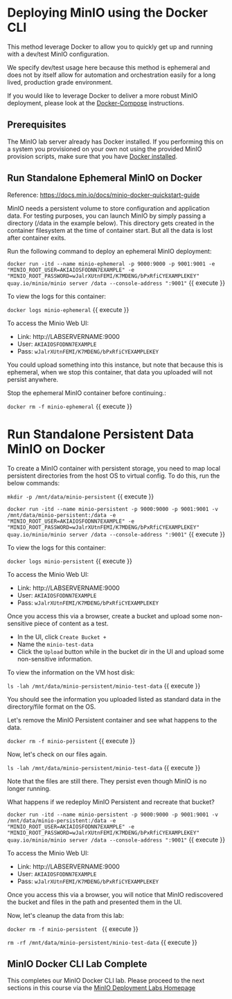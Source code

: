 # Deploying MinIO using the Docker CLI

This method leverage Docker to allow you to quickly get up and running with a dev/test MinIO configuration.

We specify dev/test usage here because this method is ephemeral and does not by itself allow for automation and orchestration easily for a long lived, production grade environment.

If you would like to leverage Docker to deliver a more robust MinIO deployment, please look at the [Docker-Compose](../docker-compose/README.md) instructions.

## Prerequisites

The MinIO lab server already has Docker installed. If you performing this on a system you provisioned on your own not using the provided MinIO provision scripts, make sure that you have [Docker installed](https://docs.docker.com/engine/install/).

## Run Standalone Ephemeral MinIO on Docker

Reference: https://docs.min.io/docs/minio-docker-quickstart-guide

MinIO needs a persistent volume to store configuration and application data. For testing purposes, you can launch MinIO by simply passing a directory (/data in the example below). This directory gets created in the container filesystem at the time of container start. But all the data is lost after container exits.

Run the following command to deploy an ephemeral MinIO deployment:

`docker run -itd --name minio-ephemeral -p 9000:9000 -p 9001:9001 -e "MINIO_ROOT_USER=AKIAIOSFODNN7EXAMPLE" -e "MINIO_ROOT_PASSWORD=wJalrXUtnFEMI/K7MDENG/bPxRfiCYEXAMPLEKEY" quay.io/minio/minio server /data --console-address ":9001"` {{ execute }}

To view the logs for this container:

`docker logs minio-ephemeral` {{ execute }}

To access the Minio Web UI:

- Link: http://LABSERVERNAME:9000
- User: `AKIAIOSFODNN7EXAMPLE`
- Pass: `wJalrXUtnFEMI/K7MDENG/bPxRfiCYEXAMPLEKEY`

You could upload something into this instance, but note that because this is ephemeral, when we stop this container, that data you uploaded will not persist anywhere.

Stop the ephemeral MinIO container before continuing.:

`docker rm -f minio-ephemeral` {{ execute }}

# Run Standalone Persistent Data MinIO on Docker

To create a MinIO container with persistent storage, you need to map local persistent directories from the host OS to virtual config. To do this, run the below commands:

`mkdir -p /mnt/data/minio-persistent` {{ execute }}

`docker run -itd --name minio-persistent -p 9000:9000 -p 9001:9001 -v /mnt/data/minio-persistent:/data -e "MINIO_ROOT_USER=AKIAIOSFODNN7EXAMPLE" -e "MINIO_ROOT_PASSWORD=wJalrXUtnFEMI/K7MDENG/bPxRfiCYEXAMPLEKEY" quay.io/minio/minio server /data --console-address ":9001"` {{ execute }}

To view the logs for this container:

`docker logs minio-persistent` {{ execute }}

To access the Minio Web UI:

- Link: http://LABSERVERNAME:9000
- User: `AKIAIOSFODNN7EXAMPLE`
- Pass: `wJalrXUtnFEMI/K7MDENG/bPxRfiCYEXAMPLEKEY`

Once you access this via a browser, create a bucket and upload some non-sensitive piece of content as a test.

- In the UI, click `Create Bucket +` 
- Name the `minio-test-data`
- Click the `Upload` button while in the bucket dir in the UI and upload some non-sensitive information.

To view the information on the VM host disk:

`ls -lah /mnt/data/minio-persistent/minio-test-data` {{ execute }}

You should see the information you uploaded listed as standard data in the directory/file format on the OS.

Let's remove the MinIO Persistent container and see what happens to the data.

`docker rm -f minio-persistent` {{ execute }}

Now, let's check on our files again.

`ls -lah /mnt/data/minio-persistent/minio-test-data` {{ execute }}

Note that the files are still there. They persist even though MinIO is no longer running.

What happens if we redeploy MinIO Persistent and recreate that bucket?

`docker run -itd --name minio-persistent -p 9000:9000 -p 9001:9001 -v /mnt/data/minio-persistent:/data -e "MINIO_ROOT_USER=AKIAIOSFODNN7EXAMPLE" -e "MINIO_ROOT_PASSWORD=wJalrXUtnFEMI/K7MDENG/bPxRfiCYEXAMPLEKEY" quay.io/minio/minio server /data --console-address ":9001"` {{ execute }}

To access the Minio Web UI:

- Link: http://LABSERVERNAME:9000
- User: `AKIAIOSFODNN7EXAMPLE`
- Pass: `wJalrXUtnFEMI/K7MDENG/bPxRfiCYEXAMPLEKEY`

Once you access this via a browser, you will notice that MinIO rediscovered the bucket and files in the path and presented them in the UI.

Now, let's cleanup the data from this lab:

`docker rm -f minio-persistent ` {{ execute }}

`rm -rf /mnt/data/minio-persistent/minio-test-data` {{ execute }}

## MinIO Docker CLI Lab Complete

This completes our MinIO Docker CLI lab. Please proceed to the next sections in this course via the [MinIO Deployment Labs Homepage](../../README.md)
